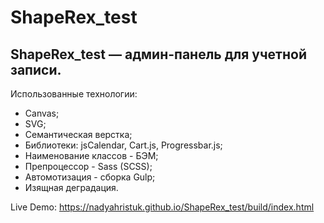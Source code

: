 # ShapeRex_test


## ShapeRex_test — админ-панель для учетной записи.

Использованные технологии:
- Canvas;
- SVG;
- Семантическая верстка;
- Библиотеки: jsCalendar, Cart.js, Progressbar.js; 
- Наименование классов - БЭМ;
- Препроцессор - Sass (SCSS);
- Автомотизация - сборка Gulp; 
- Изящная деградация.

Live Demo: https://nadyahristuk.github.io/ShapeRex_test/build/index.html
